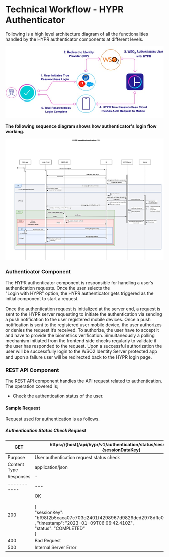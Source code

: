 # Technical Workflow - HYPR Authenticator

Following is a high level architecture diagram of all the functionalities handled by the HYPR authenticator components
at different levels.

![High Level Architecture Diagram](images/highLevelDiagram.jpg)

**The following sequence diagram shows how authenticator's login flow working.**

![Authentication Flow Sequence Diagram](images/authenticationFlow.jpg)

### Authenticator Component
The HYPR authenticator component is responsible for handling a user’s authentication requests. Once the user selects the  
"Login with HYPR" option, the HYPR authenticator gets triggered as the initial component to start a request.

Once the authentication request is initialized at the server end, a request is sent to the HYPR server requesting 
to initiate the authentication via sending a push notification to the user registered mobile devices.
Once a push notification is sent to the registered user mobile device, the user authorizes or denies 
the request it’s received. To authorize, the user have to accept it and have to provide the biometrics verification. 
Simultaneously  a polling mechanism initiated from the frontend side checks regularly to validate if the user has 
responded to the request. Upon a successful authorization the user will be successfully login to the WSO2 Identity 
Server protected app and upon a failure user will be redirected back to the HYPR login page.

### REST API Component
The REST API component handles the API request related to authentication. The operation covered is;
- Check the authentication status of the user.

#### Sample Request
Request used for authentication is as follows.

##### Authentication Status Check Request
| GET          | https://{host}/api/hypr/v1/authentication/status/sessionDataKey={sessionDataKey}                                                                                                     |
|--------------|--------------------------------------------------------------------------------------------------------------------------------------------------------------------------------------|
| Purpose      | User authentication request status check                                                                                                                                             |
| Content Type | application/json                                                                                                                                                                     |
| Responses    | -                                                                                                                                                                                    |
| -----------  | ---                                                                                                                                                                                  |
| 200          | OK <br/><br/> {<br/>"sessionKey": "bf98f2b5caca07c703d2401f4298967d9829ded2978dffc04c4b95cf61f87a49"<br/>, "timestamp": "2023-01-09T06:06:42.410Z",<br/> "status": "COMPLETED"<br/>} |
| 400          | Bad Request                                                                                                                                                                          |
| 500          | Internal Server Error                                                                                                                                                                |


